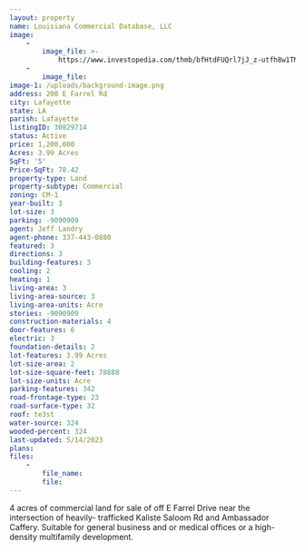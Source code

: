 ```yaml
---
layout: property
name: Louisiana Commercial Database, LLC
image:
    -
        image_file: >-
            https://www.investopedia.com/thmb/bfHtdFUQrl7jJ_z-utfh8w1TMNA=/1500x0/filters:no_upscale():max_bytes(150000):strip_icc()/houses_and_land-5bfc3326c9e77c0051812eb3.jpg
    -
        image_file:
image-1: /uploads/background-image.png
address: 200 E Farrel Rd
city: Lafayette
state: LA
parish: Lafayette
listingID: 30829714
status: Active
price: 1,200,000
Acres: 3.99 Acres
SqFt: '5'
Price-SqFt: 78.42
property-type: Land
property-subtype: Commercial
zoning: CM-1
year-built: 3
lot-size: 3
parking: -9090909
agent: Jeff Landry
agent-phone: 337-443-0880
featured: 3
directions: 3
building-features: 3
cooling: 2
heating: 1
living-area: 3
living-area-source: 3
living-area-units: Acre
stories: -9090909
construction-materials: 4
door-features: 6
electric: 3
foundation-details: 2
lot-features: 3.99 Acres
lot-size-area: 2
lot-size-square-feet: 78888
lot-size-units: Acre
parking-features: 342
road-frontage-type: 23
road-surface-type: 32
roof: te3st
water-source: 324
wooded-percent: 324
last-updated: 5/14/2023
plans:
files:
    -
        file_name:
        file:
---
```

4 acres of commercial land for sale of off E Farrel Drive near the intersection of heavily- trafficked Kaliste Saloom Rd and Ambassador Caffery. Suitable for general business and or medical offices or a high-density multifamily development.
